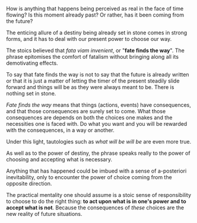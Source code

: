 How is anything that happens being perceived as real in the face of time flowing?
Is this moment already past?
Or rather, has it been coming from the future?

The enticing allure of a destiny being already set in stone comes in strong forms, and it has to deal with our present power to choose our way.

The stoics believed that *fata viam invenient*, or "**fate finds the way**".
The phrase epitomises the comfort of fatalism without bringing along all its demotivating effects.

To say that fate finds the way is not to say that the future is already written or that it is just a matter of letting the timer of the present steadily slide forward and things will be as they were always meant to be.
There is nothing set in stone.

*Fate finds the way* means that things (actions, events) have consequences, and that those consequences are surely set to come.
What those consequences are depends on both the choices one makes and the necessities one is faced with.
Do what you want and you will be rewarded with the consequences, in a way or another.

Under this light, tautologies such as *what will be will be* are even more true.

As well as to the power of destiny, the phrase speaks really to the power of choosing and accepting what is necessary.

Anything that has happened could be imbued with a sense of a-posteriori inevitability, only to encounter the power of choice coming from the opposite direction.

The practical mentality one should assume is a stoic sense of responsibility to choose to do the right thing: **to act upon what is in one's power and to accept what is not**.
Because the consequences of *these* choices are the new reality of future situations.
